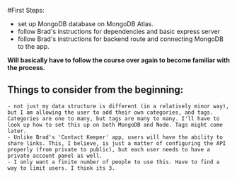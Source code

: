 #First Steps: 

- set up MongoDB database on MongoDB Atlas. 
- follow Brad's instructions for dependencies and basic express server 
- follow Brad's instructions for backend route and connecting MongoDB to the app. 

**Will basically have to follow the course over again to become familiar with the process.**

## Things to consider from the beginning: 
    - not just my data structure is different (in a relatively minor way), but I am allowing the user to add their own categories, and tags. Categories are one to many, but tags are many to many. I'll have to look up how to set this up on both MongoDB and Node. Tags might come later. 
    - Unlike Brad's 'Contact Keeper' app, users will have the ability to share links. This, I believe, is just a matter of configuring the API properly (from private to public), but each user needs to have a private account panel as well. 
    - I only want a finite number of people to use this. Have to find a way to limit users. I think its 3. 